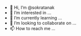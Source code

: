 - 👋 Hi, I’m @sokratanak
- 👀 I’m interested in ...
- 🌱 I’m currently learning ...
- 💞️ I’m looking to collaborate on ...
- 📫 How to reach me ...

<!---
sokratanak/sokratanak is a ✨ special ✨ repository because its `README.md` (this file) appears on your GitHub profile.
You can click the Preview link to take a look at your changes.
--->
